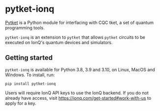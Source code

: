 # pytket-ionq

[Pytket](https://cqcl.github.io/tket/pytket/api/index.html) is a Python module for interfacing
with CQC tket, a set of quantum programming tools.

`pytket-ionq` is an extension to `pytket` that allows `pytket` circuits to be
executed on IonQ's quantum devices and simulators.

## Getting started

`pytket-ionq` is available for Python 3.8, 3.9 and 3.10, on Linux, MacOS and
Windows. To install, run:

```pip install pytket-ionq```

Users will require IonQ API keys to use the IonQ backend. If you do
not already have access, visit
https://ionq.com/get-started#work-with-us to apply for a key.
